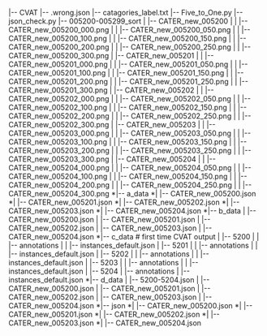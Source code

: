 |-- CVAT
    |-- .wrong.json
    |-- catagories_label.txt
    |-- Five_to_One.py
    |-- json_check.py
    |-- 005200-005299_sort
    |   |-- CATER_new_005200
    |   |   |-- CATER_new_005200_000.png
    |   |   |-- CATER_new_005200_050.png
    |   |   |-- CATER_new_005200_100.png
    |   |   |-- CATER_new_005200_150.png
    |   |   |-- CATER_new_005200_200.png
    |   |   |-- CATER_new_005200_250.png
    |   |   |-- CATER_new_005200_300.png
    |   |-- CATER_new_005201
    |   |   |-- CATER_new_005201_000.png
    |   |   |-- CATER_new_005201_050.png
    |   |   |-- CATER_new_005201_100.png
    |   |   |-- CATER_new_005201_150.png
    |   |   |-- CATER_new_005201_200.png
    |   |   |-- CATER_new_005201_250.png
    |   |   |-- CATER_new_005201_300.png
    |   |-- CATER_new_005202
    |   |   |-- CATER_new_005202_000.png
    |   |   |-- CATER_new_005202_050.png
    |   |   |-- CATER_new_005202_100.png
    |   |   |-- CATER_new_005202_150.png
    |   |   |-- CATER_new_005202_200.png
    |   |   |-- CATER_new_005202_250.png
    |   |   |-- CATER_new_005202_300.png
    |   |-- CATER_new_005203
    |   |   |-- CATER_new_005203_000.png
    |   |   |-- CATER_new_005203_050.png
    |   |   |-- CATER_new_005203_100.png
    |   |   |-- CATER_new_005203_150.png
    |   |   |-- CATER_new_005203_200.png
    |   |   |-- CATER_new_005203_250.png
    |   |   |-- CATER_new_005203_300.png
    |   |-- CATER_new_005204
    |   |   |-- CATER_new_005204_000.png
    |   |   |-- CATER_new_005204_050.png
    |   |   |-- CATER_new_005204_100.png
    |   |   |-- CATER_new_005204_150.png
    |   |   |-- CATER_new_005204_200.png
    |   |   |-- CATER_new_005204_250.png
    |   |   |-- CATER_new_005204_300.png
    *|-- a_data
    *|   |-- CATER_new_005200.json
    *|   |-- CATER_new_005201.json
    *|   |-- CATER_new_005202.json
    *|   |-- CATER_new_005203.json
    *|   |-- CATER_new_005204.json
    *|-- b_data
    |   |-- CATER_new_005200.json
    |   |-- CATER_new_005201.json
    |   |-- CATER_new_005202.json
    |   |-- CATER_new_005203.json
    |   |-- CATER_new_005204.json
    *|-- c_data	# first time CVAT output
    |   |-- 5200
    |   |   |-- annotations
    |   |       |-- instances_default.json
    |   |-- 5201
    |   |   |-- annotations
    |   |       |-- instances_default.json
    |   |-- 5202
    |   |   |-- annotations
    |   |       |-- instances_default.json
    |   |-- 5203
    |   |   |-- annotations
    |   |       |-- instances_default.json
    |   |-- 5204
    |       |-- annotations
    |           |-- instances_default.json
    *|-- d_data
    |   |-- 5200-5204.json
    |   |-- CATER_new_005200.json
    |   |-- CATER_new_005201.json
    |   |-- CATER_new_005202.json
    |   |-- CATER_new_005203.json
    |   |-- CATER_new_005204.json
    *|-- json
    *|   |-- CATER_new_005200.json
    *|   |-- CATER_new_005201.json
    *|   |-- CATER_new_005202.json
    *|   |-- CATER_new_005203.json
    *|   |-- CATER_new_005204.json
